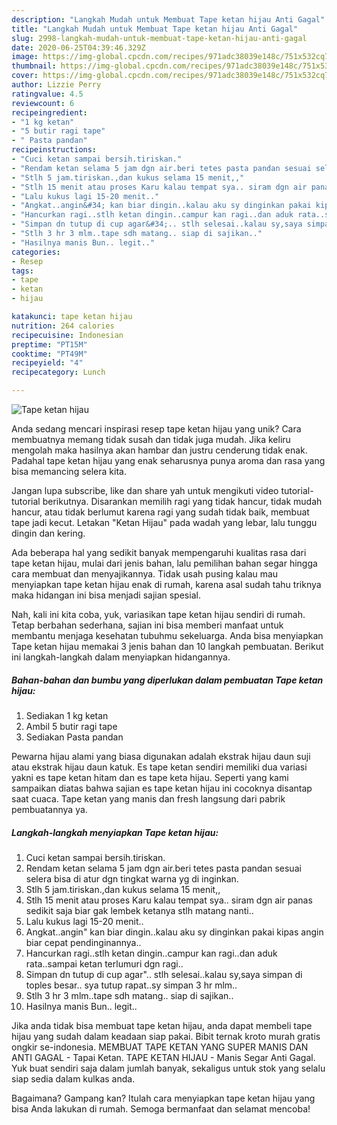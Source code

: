```yaml
---
description: "Langkah Mudah untuk Membuat Tape ketan hijau Anti Gagal"
title: "Langkah Mudah untuk Membuat Tape ketan hijau Anti Gagal"
slug: 2998-langkah-mudah-untuk-membuat-tape-ketan-hijau-anti-gagal
date: 2020-06-25T04:39:46.329Z
image: https://img-global.cpcdn.com/recipes/971adc38039e148c/751x532cq70/tape-ketan-hijau-foto-resep-utama.jpg
thumbnail: https://img-global.cpcdn.com/recipes/971adc38039e148c/751x532cq70/tape-ketan-hijau-foto-resep-utama.jpg
cover: https://img-global.cpcdn.com/recipes/971adc38039e148c/751x532cq70/tape-ketan-hijau-foto-resep-utama.jpg
author: Lizzie Perry
ratingvalue: 4.5
reviewcount: 6
recipeingredient:
- "1 kg ketan"
- "5 butir ragi tape"
- " Pasta pandan"
recipeinstructions:
- "Cuci ketan sampai bersih.tiriskan."
- "Rendam ketan selama 5 jam dgn air.beri tetes pasta pandan sesuai selera bisa di atur dgn tingkat warna yg di inginkan."
- "Stlh 5 jam.tiriskan.,dan kukus selama 15 menit,,"
- "Stlh 15 menit atau proses Karu kalau tempat sya.. siram dgn air panas sedikit saja biar gak lembek ketanya stlh matang nanti.."
- "Lalu kukus lagi 15-20 menit.."
- "Angkat..angin&#34; kan biar dingin..kalau aku sy dinginkan pakai kipas angin biar cepat pendinginannya.."
- "Hancurkan ragi..stlh ketan dingin..campur kan ragi..dan aduk rata..sampai ketan terlumuri dgn ragi.."
- "Simpan dn tutup di cup agar&#34;.. stlh selesai..kalau sy,saya simpan di toples besar.. sya tutup rapat..sy simpan 3 hr mlm.."
- "Stlh 3 hr 3 mlm..tape sdh matang.. siap di sajikan.."
- "Hasilnya manis Bun.. legit.."
categories:
- Resep
tags:
- tape
- ketan
- hijau

katakunci: tape ketan hijau 
nutrition: 264 calories
recipecuisine: Indonesian
preptime: "PT15M"
cooktime: "PT49M"
recipeyield: "4"
recipecategory: Lunch

---
```



![Tape ketan hijau](https://img-global.cpcdn.com/recipes/971adc38039e148c/751x532cq70/tape-ketan-hijau-foto-resep-utama.jpg)

Anda sedang mencari inspirasi resep tape ketan hijau yang unik? Cara membuatnya memang tidak susah dan tidak juga mudah. Jika keliru mengolah maka hasilnya akan hambar dan justru cenderung tidak enak. Padahal tape ketan hijau yang enak seharusnya punya aroma dan rasa yang bisa memancing selera kita.

Jangan lupa subscribe, like dan share yah untuk mengikuti video tutorial-tutorial berikutnya. Disarankan memilih ragi yang tidak hancur, tidak mudah hancur, atau tidak berlumut karena ragi yang sudah tidak baik, membuat tape jadi kecut. Letakan &#34;Ketan Hijau&#34; pada wadah yang lebar, lalu tunggu dingin dan kering.

Ada beberapa hal yang sedikit banyak mempengaruhi kualitas rasa dari tape ketan hijau, mulai dari jenis bahan, lalu pemilihan bahan segar hingga cara membuat dan menyajikannya. Tidak usah pusing kalau mau menyiapkan tape ketan hijau enak di rumah, karena asal sudah tahu triknya maka hidangan ini bisa menjadi sajian spesial.


Nah, kali ini kita coba, yuk, variasikan tape ketan hijau sendiri di rumah. Tetap berbahan sederhana, sajian ini bisa memberi manfaat untuk membantu menjaga kesehatan tubuhmu sekeluarga. Anda bisa menyiapkan Tape ketan hijau memakai 3 jenis bahan dan 10 langkah pembuatan. Berikut ini langkah-langkah dalam menyiapkan hidangannya.

<!--inarticleads1-->

##### Bahan-bahan dan bumbu yang diperlukan dalam pembuatan Tape ketan hijau:

1. Sediakan 1 kg ketan
1. Ambil 5 butir ragi tape
1. Sediakan  Pasta pandan


Pewarna hijau alami yang biasa digunakan adalah ekstrak hijau daun suji atau ekstrak hijau daun katuk. Es tape ketan sendiri memiliki dua variasi yakni es tape ketan hitam dan es tape keta hijau. Seperti yang kami sampaikan diatas bahwa sajian es tape ketan hijau ini cocoknya disantap saat cuaca. Tape ketan yang manis dan fresh langsung dari pabrik pembuatannya ya. 

<!--inarticleads2-->

##### Langkah-langkah menyiapkan Tape ketan hijau:

1. Cuci ketan sampai bersih.tiriskan.
1. Rendam ketan selama 5 jam dgn air.beri tetes pasta pandan sesuai selera bisa di atur dgn tingkat warna yg di inginkan.
1. Stlh 5 jam.tiriskan.,dan kukus selama 15 menit,,
1. Stlh 15 menit atau proses Karu kalau tempat sya.. siram dgn air panas sedikit saja biar gak lembek ketanya stlh matang nanti..
1. Lalu kukus lagi 15-20 menit..
1. Angkat..angin&#34; kan biar dingin..kalau aku sy dinginkan pakai kipas angin biar cepat pendinginannya..
1. Hancurkan ragi..stlh ketan dingin..campur kan ragi..dan aduk rata..sampai ketan terlumuri dgn ragi..
1. Simpan dn tutup di cup agar&#34;.. stlh selesai..kalau sy,saya simpan di toples besar.. sya tutup rapat..sy simpan 3 hr mlm..
1. Stlh 3 hr 3 mlm..tape sdh matang.. siap di sajikan..
1. Hasilnya manis Bun.. legit..


Jika anda tidak bisa membuat tape ketan hijau, anda dapat membeli tape hijau yang sudah dalam keadaan siap pakai. Bibit ternak kroto murah gratis ongkir se-indonesia. MEMBUAT TAPE KETAN YANG SUPER MANIS DAN ANTI GAGAL - Tapai Ketan. TAPE KETAN HIJAU - Manis Segar Anti Gagal. Yuk buat sendiri saja dalam jumlah banyak, sekaligus untuk stok yang selalu siap sedia dalam kulkas anda. 

Bagaimana? Gampang kan? Itulah cara menyiapkan tape ketan hijau yang bisa Anda lakukan di rumah. Semoga bermanfaat dan selamat mencoba!

